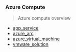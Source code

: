 

### Azure Compute 

> Azure compute overview

-  [app_service](app_service) 
-  [azure_arc](azure_arc)  
-  [azure_virtual_machine](azure_virtual_machine) 
-  [vmware_solution](vmware_solution) 
